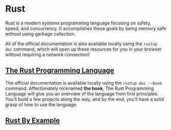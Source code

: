 # Rust

Rust is a modern systems programming language focusing on safety, speed, and concurrency. 
It accomplishes these goals by being memory safe without using garbage collection.

All of the official documentation is also available locally using the `rustup doc` command,
which will open up these resources for you in your browser without requiring a network connection!

## [The Rust Programming Language](trpl/README.md)

The official documentation is available locally using the `rustup doc --book` command.
Affectionately nicknamed **the book**, The Rust Programming Language will give you an overview of the language from first principles. 
You’ll build a few projects along the way, and by the end, you’ll have a solid grasp of how to use the language.


## [Rust By Example](rust-by-example/README.md#rust-by-example)
